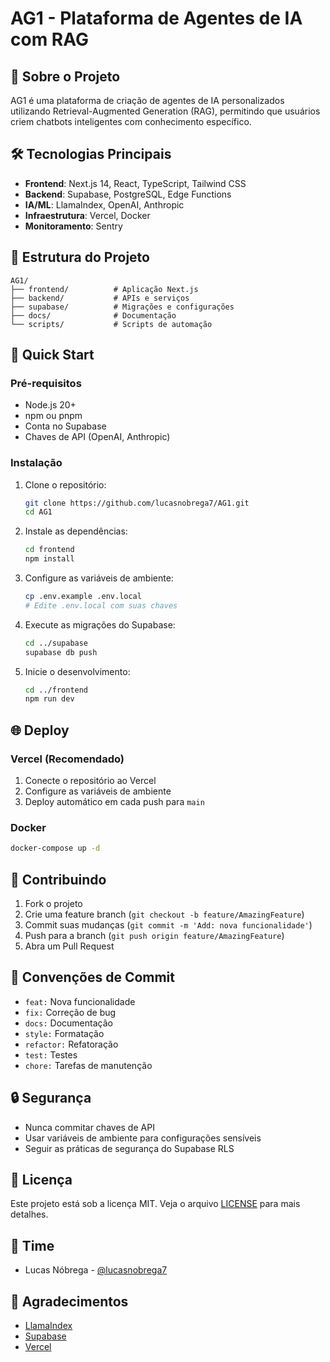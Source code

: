 # AG1 - Plataforma de Agentes de IA com RAG

## 🚀 Sobre o Projeto

AG1 é uma plataforma de criação de agentes de IA personalizados utilizando Retrieval-Augmented Generation (RAG), permitindo que usuários criem chatbots inteligentes com conhecimento específico.

## 🛠️ Tecnologias Principais

- **Frontend**: Next.js 14, React, TypeScript, Tailwind CSS
- **Backend**: Supabase, PostgreSQL, Edge Functions
- **IA/ML**: LlamaIndex, OpenAI, Anthropic
- **Infraestrutura**: Vercel, Docker
- **Monitoramento**: Sentry

## 📁 Estrutura do Projeto

```
AG1/
├── frontend/          # Aplicação Next.js
├── backend/           # APIs e serviços
├── supabase/          # Migrações e configurações
├── docs/              # Documentação
└── scripts/           # Scripts de automação
```

## 🚀 Quick Start

### Pré-requisitos

- Node.js 20+
- npm ou pnpm
- Conta no Supabase
- Chaves de API (OpenAI, Anthropic)

### Instalação

1. Clone o repositório:
   ```bash
   git clone https://github.com/lucasnobrega7/AG1.git
   cd AG1
   ```

2. Instale as dependências:
   ```bash
   cd frontend
   npm install
   ```

3. Configure as variáveis de ambiente:
   ```bash
   cp .env.example .env.local
   # Edite .env.local com suas chaves
   ```

4. Execute as migrações do Supabase:
   ```bash
   cd ../supabase
   supabase db push
   ```

5. Inicie o desenvolvimento:
   ```bash
   cd ../frontend
   npm run dev
   ```

## 🌐 Deploy

### Vercel (Recomendado)

1. Conecte o repositório ao Vercel
2. Configure as variáveis de ambiente
3. Deploy automático em cada push para `main`

### Docker

```bash
docker-compose up -d
```

## 🤝 Contribuindo

1. Fork o projeto
2. Crie uma feature branch (`git checkout -b feature/AmazingFeature`)
3. Commit suas mudanças (`git commit -m 'Add: nova funcionalidade'`)
4. Push para a branch (`git push origin feature/AmazingFeature`)
5. Abra um Pull Request

## 📝 Convenções de Commit

- `feat:` Nova funcionalidade
- `fix:` Correção de bug
- `docs:` Documentação
- `style:` Formatação
- `refactor:` Refatoração
- `test:` Testes
- `chore:` Tarefas de manutenção

## 🔒 Segurança

- Nunca commitar chaves de API
- Usar variáveis de ambiente para configurações sensíveis
- Seguir as práticas de segurança do Supabase RLS

## 📄 Licença

Este projeto está sob a licença MIT. Veja o arquivo [LICENSE](LICENSE) para mais detalhes.

## 👥 Time

- Lucas Nóbrega - [@lucasnobrega7](https://github.com/lucasnobrega7)

## 🙏 Agradecimentos

- [LlamaIndex](https://www.llamaindex.ai/)
- [Supabase](https://supabase.com/)
- [Vercel](https://vercel.com/)